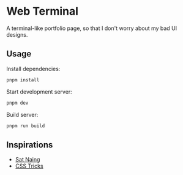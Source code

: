 # Web Terminal

A terminal-like portfolio page, so that I don't worry about my bad UI designs.

## Usage

Install dependencies:

```sh
pnpm install
```

Start development server:

```sh
pnpm dev
```

Build server:

```sh
pnpm run build
```

## Inspirations

- [Sat Naing](https://terminal.satnaing.dev/)
- [CSS Tricks](https://css-tricks.com/old-timey-terminal-styling/)
